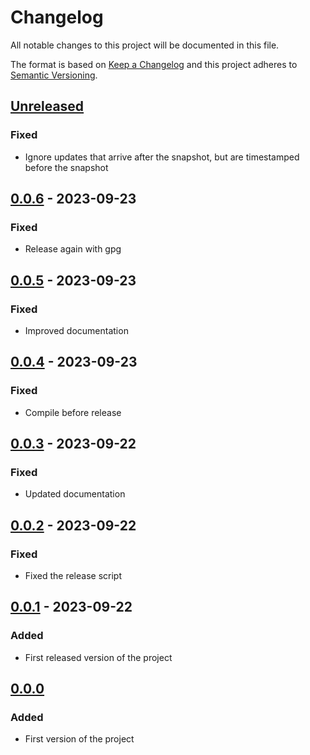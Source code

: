 # Changelog

All notable changes to this project will be documented in this file.

The format is based on [Keep a Changelog](http://keepachangelog.com/en/1.0.0/)
and this project adheres to [Semantic Versioning](http://semver.org/spec/v2.0.0.html).

## [Unreleased]
### Fixed
- Ignore updates that arrive after the snapshot, but are timestamped before the snapshot

## [0.0.6] - 2023-09-23
### Fixed
- Release again with gpg

## [0.0.5] - 2023-09-23
### Fixed
- Improved documentation

## [0.0.4] - 2023-09-23
### Fixed
- Compile before release

## [0.0.3] - 2023-09-22
### Fixed
- Updated documentation

## [0.0.2] - 2023-09-22
### Fixed
- Fixed the release script

## [0.0.1] - 2023-09-22
### Added
- First released version of the project

## [0.0.0]
### Added
- First version of the project

[Unreleased]: https://github.com/rcmachado/changelog/compare/v0.0.6...HEAD
[0.0.6]: https://github.com/rcmachado/changelog/compare/v0.0.5...v0.0.6
[0.0.5]: https://github.com/rcmachado/changelog/compare/v0.0.4...v0.0.5
[0.0.4]: https://github.com/rcmachado/changelog/compare/v0.0.3...v0.0.4
[0.0.3]: https://github.com/rcmachado/changelog/compare/v0.0.2...v0.0.3
[0.0.2]: https://github.com/rcmachado/changelog/compare/v0.0.1...v0.0.2
[0.0.1]: https://github.com/rcmachado/changelog/compare/v0.0.0...v0.0.1
[0.0.0]: https://github.com/rcmachado/changelog/compare/c8e05ac2a36f3875d5e9f8a9f25b5ae66e3cf5fc...v0.0.0

